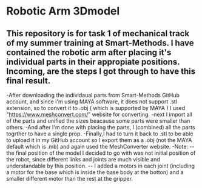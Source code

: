 # Robotic Arm 3Dmodel
This repository is for task 1 of mechanical track of my summer training at Smart-Methods.
I have contained the robotic arm after placing it's individual parts in their appropiate positions. Incoming, are the steps I got through to have this final result.
-----------------------------------------------------------------------------------------------------------------------------------------
-After downloading the individaual parts from Smart-Methods GitHub account, and since i'm using MAYA software, it does not support .stl extension, so to convert it to .obj ( which is supported by MAYA ) I used "https://www.meshconvert.com/" website for converting.
-next I import all of the parts and unified the sizes beacause some parts were smaller than others.
-And after I'm done with placing the parts, I (combined) all the parts togrther to have a single prop. 
-Finally,I had to turn it back to .stl to be able to upload it in my GitHub account so I export them as a .obj (not the MAYA default which is .mb) and again used the MeshConverter website.
-Note: 
-- the final position of the model I decided to go with was not initial position of the robot, since different links and joints are much visible and understandable by this position.
-- I added a motors in each joint (including a motor for the base which is inside the base body at the botton) and a smaller different motor than the rest at the gripper.
